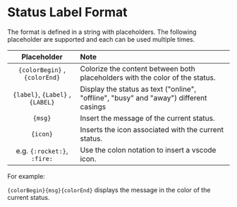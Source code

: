 # Status Label Format

The format is defined in a string with placeholders. The following placeholder
are supported and each can be used multiple times.

|           Placeholder            | Note                                                                                  |
| :------------------------------: | :------------------------------------------------------------------------------------ |
|  `{colorBegin}` , `{colorEnd}`   | Colorize the content between both placeholders with the color of the status.          |
| `{label}`, `{Label}` , `{LABEL}` | Display the status as text ("online", "offline", "busy" and "away") different casings |
|             `{msg}`              | Insert the message of the current status.                                             |
|             `{icon}`             | Inserts the icon associated with the current status.                                  |
|   e.g. `{:rocket:}`, `:fire:`    | Use the colon notation to insert a vscode icon.                                       |

For example:

`{colorBegin}{msg}{colorEnd}` displays the message in the color of the current
status.
